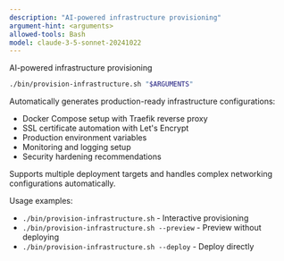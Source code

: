 ```yaml
---
description: "AI-powered infrastructure provisioning"
argument-hint: <arguments>
allowed-tools: Bash
model: claude-3-5-sonnet-20241022
---
```



AI-powered infrastructure provisioning

```bash
./bin/provision-infrastructure.sh "$ARGUMENTS"
```

Automatically generates production-ready infrastructure configurations:
- Docker Compose setup with Traefik reverse proxy
- SSL certificate automation with Let's Encrypt
- Production environment variables
- Monitoring and logging setup
- Security hardening recommendations

Supports multiple deployment targets and handles complex networking configurations automatically.

Usage examples:
- `./bin/provision-infrastructure.sh` - Interactive provisioning
- `./bin/provision-infrastructure.sh --preview` - Preview without deploying
- `./bin/provision-infrastructure.sh --deploy` - Deploy directly